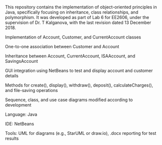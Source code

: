 This repository contains the implementation of object-oriented principles in Java, specifically focusing on inheritance, class relationships, and polymorphism. It was developed as part of Lab 6 for EE2606, under the supervision of Dr. T Kalganova, with the last revision dated 13 December 2018.


Implementation of Account, Customer, and CurrentAccount classes

One-to-one association between Customer and Account

Inheritance between Account, CurrentAccount, ISAAccount, and SavingsAccount

GUI integration using NetBeans to test and display account and customer details

Methods for create(), display(), withdraw(), deposit(), calculateCharges(), and file-saving operations

Sequence, class, and use case diagrams modified according to development


Language: Java

IDE: NetBeans

Tools: UML for diagrams (e.g., StarUML or draw.io), .docx reporting for test results

